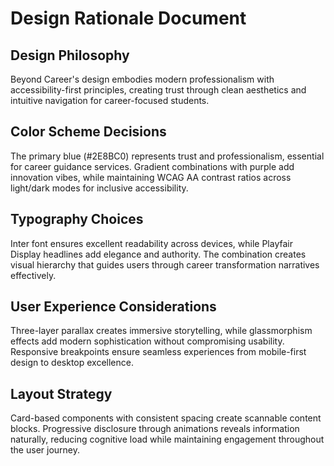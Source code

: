 
# Design Rationale Document

## Design Philosophy

Beyond Career's design embodies modern professionalism with accessibility-first principles, creating trust through clean aesthetics and intuitive navigation for career-focused students.

## Color Scheme Decisions

The primary blue (#2E8BC0) represents trust and professionalism, essential for career guidance services. Gradient combinations with purple add innovation vibes, while maintaining WCAG AA contrast ratios across light/dark modes for inclusive accessibility.

## Typography Choices

Inter font ensures excellent readability across devices, while Playfair Display headlines add elegance and authority. The combination creates visual hierarchy that guides users through career transformation narratives effectively.

## User Experience Considerations

Three-layer parallax creates immersive storytelling, while glassmorphism effects add modern sophistication without compromising usability. Responsive breakpoints ensure seamless experiences from mobile-first design to desktop excellence.

## Layout Strategy

Card-based components with consistent spacing create scannable content blocks. Progressive disclosure through animations reveals information naturally, reducing cognitive load while maintaining engagement throughout the user journey.
